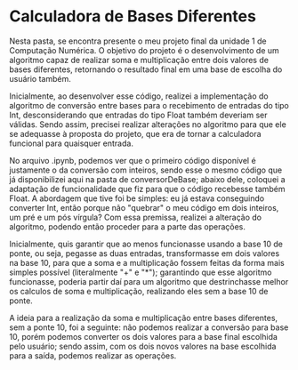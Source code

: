 # Calculadora de Bases Diferentes

Nesta pasta, se encontra presente o meu projeto final da unidade 1 de Computação Numérica.
O objetivo do projeto é o desenvolvimento de um algoritmo capaz de realizar soma e multiplicação entre dois valores de bases diferentes, retornando o resultado final em uma base de escolha do usuário também.

Inicialmente, ao desenvolver esse código, realizei a implementação do algoritmo de conversão entre bases para o recebimento de entradas do tipo Int, desconsiderando que entradas do tipo Float também deveriam ser válidas. Sendo assim, precisei realizar alterações no algoritmo para que ele se adequasse à proposta do projeto, que era de tornar a calculadora funcional para quaisquer entrada.

No arquivo .ipynb, podemos ver que o primeiro código disponível é justamente o da conversão com inteiros, sendo esse o mesmo código que já disponibilizei aqui na pasta de conversorDeBase; abaixo dele, coloquei a adaptação de funcionalidade que fiz para que o código recebesse também Float. A abordagem que tive foi be simples: eu já estava conseguindo converter Int, então porque não "quebrar" o meu código em dois inteiros, um pré e um pós vírgula? Com essa premissa, realizei a alteração do algoritmo, podendo então proceder para a parte das operações.

Inicialmente, quis garantir que ao menos funcionasse usando a base 10 de ponte, ou seja, pegasse as duas entradas, transformasse em dois valores na base 10, para que a soma e a multiplicação fossem feitas da forma mais simples possível (literalmente "+" e "*"); garantindo que esse algoritmo funcionasse, poderia partir daí para um algoritmo que destrinchasse melhor os calculos de soma e multiplicação, realizando eles sem a base 10 de ponte.

A ideia para a realização da soma e multiplicação entre bases diferentes, sem a ponte 10, foi a seguinte: não podemos realizar a conversão para base 10, porém podemos converter os dois valores para a base final escolhida pelo usuário; sendo assim, com os dois novos valores na base escolhida para a saída, podemos realizar as operações.